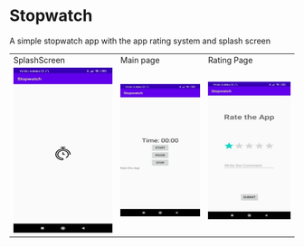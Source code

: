 # Stopwatch

A simple stopwatch app with the app rating system and splash screen

<table>
  <tr>
    <td>SplashScreen</td>
    <td>Main page</td>
    <td>Rating Page</td>
  </tr>
   <tr>
    <td><img src="https://github.com/Gursimir/Stopwatch/blob/master/app/src/main/res/drawable-v24/splashScreen.jpg" width="" height=""></td>
    <td><img src="https://github.com/Gursimir/Stopwatch/blob/master/app/src/main/res/drawable-v24/timer.jpg"></td>
    <td><img src="https://github.com/Gursimir/Stopwatch/blob/master/app/src/main/res/drawable-v24/rating.jpg"</td>
  </tr>
</table>
